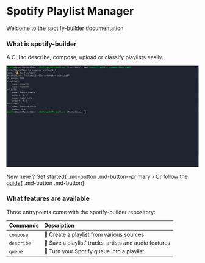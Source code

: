 # Spotify Playlist Manager

Welcome to the spotify-builder documentation

### What is spotify-builder

A CLI to describe, compose, upload or classify playlists easily.

![](img/demo.gif)

New here ? [Get started](./getting_started.md){ .md-button .md-button--primary } Or [follow the guide](guide/composer){ .md-button .md-button}

### What features are available

Three entrypoints come with the spotify-builder repository: 

<center>

| Commands   | Description                                            |
|:-----------|:-------------------------------------------------------|
| `compose`  | 🤖 Create a playlist from various sources              |
| `describe` | 📝 Save a playlist' tracks, artists and audio features |
| `queue`    | 🔮 Turn your Spotify queue into a playlist             |


</center>

